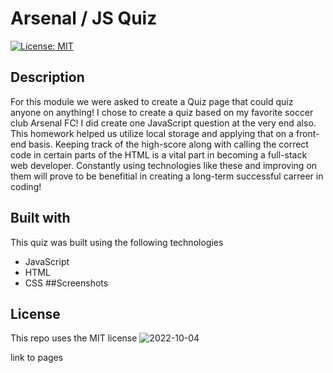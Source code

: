 # Arsenal / JS Quiz
[![License: MIT](https://img.shields.io/badge/License-MIT-green.svg)](https://opensource.org/licenses/MIT)

## Description

For this module we were asked to create a Quiz page that could quiz anyone on anything! I chose to create a quiz based on my favorite soccer club Arsenal FC! I did create one JavaScript question at the very end also. This homework helped us utilize local storage and applying that on a front-end basis. Keeping track of the high-score along with calling the correct code in certain parts of the HTML is a vital part in becoming a full-stack web developer. Constantly using technologies like these and improving on them will prove to be benefitial in creating a long-term successful carreer in coding!

## Built with
This quiz was built using the following technologies
- JavaScript
- HTML
- CSS
##Screenshots 

## License 
This repo uses the MIT license
![2022-10-04](https://user-images.githubusercontent.com/113151411/193744661-60ede0fe-3ed1-47b7-af12-323c95a9ebd5.png)

link to pages
